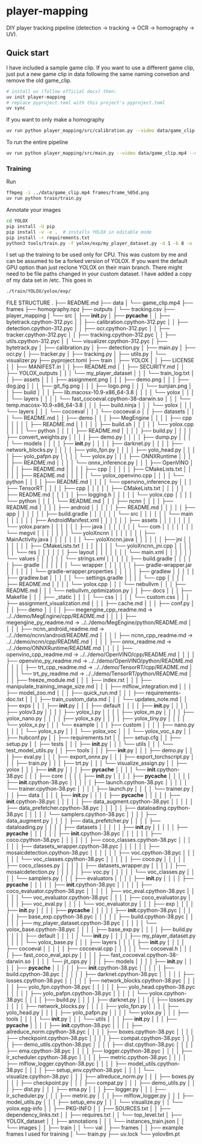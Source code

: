 # player-mapping


DIY player tracking pipeline (detection → tracking → OCR → homography → UV).




## Quick start

I have included a sample game clip. If you want to use a different game clip, just put a new game clip in data following the same naming convetion and remove the old game_clip.

```bash
# install uv (follow official docs) then:
uv init player-mapping
# replace pyproject.toml with this project's pyproject.toml
uv sync
```
If you want to only make a homography
```bash
uv run python player_mapping/src/calibration.py --video data/game_clip.mp4 --make-homography
```
To run the entire pipeline 
```bash
uv run python player_mapping/src/main.py --video data/game_clip.mp4 --make-homography 
``` 

### Training
Run 
```bash 
ffmpeg -i ../data/game_clip.mp4 frames/frame_%05d.png
uv run python train/train.py
``` 
Annotate your images
```bash
cd YOLOX
pip install -U pip
pip install -v -e .  # installs YOLOX in editable mode
pip install -r requirements.txt
python3 tools/train.py -f yolox/exp/my_player_dataset.py -d 1 -b 8 -o
``` 
I set up the training to be used only for CPU. This was custom by me and can be assumed to be a forked version of YOLOX. If you want the default GPU option than just reclone YOLOX on their main branch. There might need to be file paths changed in your custom dataset. I have added a copy of my data set in /etc. This goes in 
```bash
./train/YOLOX/yolox/exp/
```

FILE STRUCTURE
.
├── README.md
├── data
│   └── game_clip.mp4
├── frames
├── homography.npz
├── outputs
│   └── tracking.csv
├── player_mapping
│   └── src
│       ├── __init__.py
│       ├── __pycache__
│       │   ├── bytetrack.cpython-312.pyc
│       │   ├── calibration.cpython-312.pyc
│       │   ├── detection.cpython-312.pyc
│       │   ├── ocr.cpython-312.pyc
│       │   ├── tracker.cpython-312.pyc
│       │   ├── tracking.cpython-312.pyc
│       │   ├── utils.cpython-312.pyc
│       │   └── visualizer.cpython-312.pyc
│       ├── bytetrack.py
│       ├── calibration.py
│       ├── detection.py
│       ├── main.py
│       ├── ocr.py
│       ├── tracker.py
│       ├── tracking.py
│       ├── utils.py
│       └── visualizer.py
├── pyproject.toml
├── train
│   ├── YOLOX
│   │   ├── LICENSE
│   │   ├── MANIFEST.in
│   │   ├── README.md
│   │   ├── SECURITY.md
│   │   ├── YOLOX_outputs
│   │   │   └── my_player_dataset
│   │   │       └── train_log.txt
│   │   ├── assets
│   │   │   ├── assignment.png
│   │   │   ├── demo.png
│   │   │   ├── dog.jpg
│   │   │   ├── git_fig.png
│   │   │   ├── logo.png
│   │   │   └── sunjian.png
│   │   ├── build
│   │   │   ├── lib.macosx-10.9-x86_64-3.8
│   │   │   │   └── yolox
│   │   │   │       └── layers
│   │   │   │           └── fast_cocoeval.cpython-38-darwin.so
│   │   │   └── temp.macosx-10.9-x86_64-3.8
│   │   │       ├── build.ninja
│   │   │       └── yolox
│   │   │           └── layers
│   │   │               └── cocoeval
│   │   │                   └── cocoeval.o
│   │   ├── datasets
│   │   │   └── README.md
│   │   ├── demo
│   │   │   ├── MegEngine
│   │   │   │   ├── cpp
│   │   │   │   │   ├── README.md
│   │   │   │   │   ├── build.sh
│   │   │   │   │   └── yolox.cpp
│   │   │   │   └── python
│   │   │   │       ├── README.md
│   │   │   │       ├── build.py
│   │   │   │       ├── convert_weights.py
│   │   │   │       ├── demo.py
│   │   │   │       ├── dump.py
│   │   │   │       └── models
│   │   │   │           ├── __init__.py
│   │   │   │           ├── darknet.py
│   │   │   │           ├── network_blocks.py
│   │   │   │           ├── yolo_fpn.py
│   │   │   │           ├── yolo_head.py
│   │   │   │           ├── yolo_pafpn.py
│   │   │   │           └── yolox.py
│   │   │   ├── ONNXRuntime
│   │   │   │   ├── README.md
│   │   │   │   └── onnx_inference.py
│   │   │   ├── OpenVINO
│   │   │   │   ├── README.md
│   │   │   │   ├── cpp
│   │   │   │   │   ├── CMakeLists.txt
│   │   │   │   │   ├── README.md
│   │   │   │   │   └── yolox_openvino.cpp
│   │   │   │   └── python
│   │   │   │       ├── README.md
│   │   │   │       └── openvino_inference.py
│   │   │   ├── TensorRT
│   │   │   │   ├── cpp
│   │   │   │   │   ├── CMakeLists.txt
│   │   │   │   │   ├── README.md
│   │   │   │   │   ├── logging.h
│   │   │   │   │   └── yolox.cpp
│   │   │   │   └── python
│   │   │   │       └── README.md
│   │   │   ├── ncnn
│   │   │   │   ├── README.md
│   │   │   │   ├── android
│   │   │   │   │   ├── README.md
│   │   │   │   │   ├── app
│   │   │   │   │   │   ├── build.gradle
│   │   │   │   │   │   └── src
│   │   │   │   │   │       └── main
│   │   │   │   │   │           ├── AndroidManifest.xml
│   │   │   │   │   │           ├── assets
│   │   │   │   │   │           │   └── yolox.param
│   │   │   │   │   │           ├── java
│   │   │   │   │   │           │   └── com
│   │   │   │   │   │           │       └── megvii
│   │   │   │   │   │           │           └── yoloXncnn
│   │   │   │   │   │           │               ├── MainActivity.java
│   │   │   │   │   │           │               └── yoloXncnn.java
│   │   │   │   │   │           ├── jni
│   │   │   │   │   │           │   ├── CMakeLists.txt
│   │   │   │   │   │           │   └── yoloXncnn_jni.cpp
│   │   │   │   │   │           └── res
│   │   │   │   │   │               ├── layout
│   │   │   │   │   │               │   └── main.xml
│   │   │   │   │   │               └── values
│   │   │   │   │   │                   └── strings.xml
│   │   │   │   │   ├── build.gradle
│   │   │   │   │   ├── gradle
│   │   │   │   │   │   └── wrapper
│   │   │   │   │   │       ├── gradle-wrapper.jar
│   │   │   │   │   │       └── gradle-wrapper.properties
│   │   │   │   │   ├── gradlew
│   │   │   │   │   ├── gradlew.bat
│   │   │   │   │   └── settings.gradle
│   │   │   │   └── cpp
│   │   │   │       ├── README.md
│   │   │   │       └── yolox.cpp
│   │   │   └── nebullvm
│   │   │       ├── README.md
│   │   │       └── nebullvm_optimization.py
│   │   ├── docs
│   │   │   ├── Makefile
│   │   │   ├── _static
│   │   │   │   └── css
│   │   │   │       └── custom.css
│   │   │   ├── assignment_visualization.md
│   │   │   ├── cache.md
│   │   │   ├── conf.py
│   │   │   ├── demo
│   │   │   │   ├── megengine_cpp_readme.md -> ../../demo/MegEngine/cpp/README.md
│   │   │   │   ├── megengine_py_readme.md -> ../../demo/MegEngine/python/README.md
│   │   │   │   ├── ncnn_android_readme.md -> ../../demo/ncnn/android/README.md
│   │   │   │   ├── ncnn_cpp_readme.md -> ../../demo/ncnn/cpp/README.md
│   │   │   │   ├── onnx_readme.md -> ../../demo/ONNXRuntime/README.md
│   │   │   │   ├── openvino_cpp_readme.md -> ../../demo/OpenVINO/cpp/README.md
│   │   │   │   ├── openvino_py_readme.md -> ../../demo/OpenVINO/python/README.md
│   │   │   │   ├── trt_cpp_readme.md -> ../../demo/TensorRT/cpp/README.md
│   │   │   │   └── trt_py_readme.md -> ../../demo/TensorRT/python/README.md
│   │   │   ├── freeze_module.md
│   │   │   ├── index.rst
│   │   │   ├── manipulate_training_image_size.md
│   │   │   ├── mlflow_integration.md
│   │   │   ├── model_zoo.md
│   │   │   ├── quick_run.md
│   │   │   ├── requirements-doc.txt
│   │   │   ├── train_custom_data.md
│   │   │   └── updates_note.md
│   │   ├── exps
│   │   │   ├── __init__.py
│   │   │   ├── default
│   │   │   │   ├── __init__.py
│   │   │   │   ├── yolov3.py
│   │   │   │   ├── yolox_l.py
│   │   │   │   ├── yolox_m.py
│   │   │   │   ├── yolox_nano.py
│   │   │   │   ├── yolox_s.py
│   │   │   │   ├── yolox_tiny.py
│   │   │   │   └── yolox_x.py
│   │   │   └── example
│   │   │       ├── custom
│   │   │       │   ├── nano.py
│   │   │       │   └── yolox_s.py
│   │   │       └── yolox_voc
│   │   │           └── yolox_voc_s.py
│   │   ├── hubconf.py
│   │   ├── requirements.txt
│   │   ├── setup.cfg
│   │   ├── setup.py
│   │   ├── tests
│   │   │   ├── __init__.py
│   │   │   └── utils
│   │   │       └── test_model_utils.py
│   │   ├── tools
│   │   │   ├── __init__.py
│   │   │   ├── demo.py
│   │   │   ├── eval.py
│   │   │   ├── export_onnx.py
│   │   │   ├── export_torchscript.py
│   │   │   ├── train.py
│   │   │   ├── trt.py
│   │   │   └── visualize_assign.py
│   │   ├── yolox
│   │   │   ├── __init__.py
│   │   │   ├── __pycache__
│   │   │   │   └── __init__.cpython-38.pyc
│   │   │   ├── core
│   │   │   │   ├── __init__.py
│   │   │   │   ├── __pycache__
│   │   │   │   │   ├── __init__.cpython-38.pyc
│   │   │   │   │   ├── launch.cpython-38.pyc
│   │   │   │   │   └── trainer.cpython-38.pyc
│   │   │   │   ├── launch.py
│   │   │   │   └── trainer.py
│   │   │   ├── data
│   │   │   │   ├── __init__.py
│   │   │   │   ├── __pycache__
│   │   │   │   │   ├── __init__.cpython-38.pyc
│   │   │   │   │   ├── data_augment.cpython-38.pyc
│   │   │   │   │   ├── data_prefetcher.cpython-38.pyc
│   │   │   │   │   ├── dataloading.cpython-38.pyc
│   │   │   │   │   └── samplers.cpython-38.pyc
│   │   │   │   ├── data_augment.py
│   │   │   │   ├── data_prefetcher.py
│   │   │   │   ├── dataloading.py
│   │   │   │   ├── datasets
│   │   │   │   │   ├── __init__.py
│   │   │   │   │   ├── __pycache__
│   │   │   │   │   │   ├── __init__.cpython-38.pyc
│   │   │   │   │   │   ├── coco.cpython-38.pyc
│   │   │   │   │   │   ├── coco_classes.cpython-38.pyc
│   │   │   │   │   │   ├── datasets_wrapper.cpython-38.pyc
│   │   │   │   │   │   ├── mosaicdetection.cpython-38.pyc
│   │   │   │   │   │   ├── voc.cpython-38.pyc
│   │   │   │   │   │   └── voc_classes.cpython-38.pyc
│   │   │   │   │   ├── coco.py
│   │   │   │   │   ├── coco_classes.py
│   │   │   │   │   ├── datasets_wrapper.py
│   │   │   │   │   ├── mosaicdetection.py
│   │   │   │   │   ├── voc.py
│   │   │   │   │   └── voc_classes.py
│   │   │   │   └── samplers.py
│   │   │   ├── evaluators
│   │   │   │   ├── __init__.py
│   │   │   │   ├── __pycache__
│   │   │   │   │   ├── __init__.cpython-38.pyc
│   │   │   │   │   ├── coco_evaluator.cpython-38.pyc
│   │   │   │   │   ├── voc_eval.cpython-38.pyc
│   │   │   │   │   └── voc_evaluator.cpython-38.pyc
│   │   │   │   ├── coco_evaluator.py
│   │   │   │   ├── voc_eval.py
│   │   │   │   └── voc_evaluator.py
│   │   │   ├── exp
│   │   │   │   ├── __init__.py
│   │   │   │   ├── __pycache__
│   │   │   │   │   ├── __init__.cpython-38.pyc
│   │   │   │   │   ├── base_exp.cpython-38.pyc
│   │   │   │   │   ├── build.cpython-38.pyc
│   │   │   │   │   ├── my_player_dataset.cpython-38.pyc
│   │   │   │   │   └── yolox_base.cpython-38.pyc
│   │   │   │   ├── base_exp.py
│   │   │   │   ├── build.py
│   │   │   │   ├── default
│   │   │   │   │   └── __init__.py
│   │   │   │   ├── my_player_dataset.py
│   │   │   │   └── yolox_base.py
│   │   │   ├── layers
│   │   │   │   ├── __init__.py
│   │   │   │   ├── cocoeval
│   │   │   │   │   ├── cocoeval.cpp
│   │   │   │   │   └── cocoeval.h
│   │   │   │   ├── fast_coco_eval_api.py
│   │   │   │   ├── fast_cocoeval.cpython-38-darwin.so
│   │   │   │   └── jit_ops.py
│   │   │   ├── models
│   │   │   │   ├── __init__.py
│   │   │   │   ├── __pycache__
│   │   │   │   │   ├── __init__.cpython-38.pyc
│   │   │   │   │   ├── build.cpython-38.pyc
│   │   │   │   │   ├── darknet.cpython-38.pyc
│   │   │   │   │   ├── losses.cpython-38.pyc
│   │   │   │   │   ├── network_blocks.cpython-38.pyc
│   │   │   │   │   ├── yolo_fpn.cpython-38.pyc
│   │   │   │   │   ├── yolo_head.cpython-38.pyc
│   │   │   │   │   ├── yolo_pafpn.cpython-38.pyc
│   │   │   │   │   └── yolox.cpython-38.pyc
│   │   │   │   ├── build.py
│   │   │   │   ├── darknet.py
│   │   │   │   ├── losses.py
│   │   │   │   ├── network_blocks.py
│   │   │   │   ├── yolo_fpn.py
│   │   │   │   ├── yolo_head.py
│   │   │   │   ├── yolo_pafpn.py
│   │   │   │   └── yolox.py
│   │   │   ├── tools
│   │   │   │   └── __init__.py
│   │   │   └── utils
│   │   │       ├── __init__.py
│   │   │       ├── __pycache__
│   │   │       │   ├── __init__.cpython-38.pyc
│   │   │       │   ├── allreduce_norm.cpython-38.pyc
│   │   │       │   ├── boxes.cpython-38.pyc
│   │   │       │   ├── checkpoint.cpython-38.pyc
│   │   │       │   ├── compat.cpython-38.pyc
│   │   │       │   ├── demo_utils.cpython-38.pyc
│   │   │       │   ├── dist.cpython-38.pyc
│   │   │       │   ├── ema.cpython-38.pyc
│   │   │       │   ├── logger.cpython-38.pyc
│   │   │       │   ├── lr_scheduler.cpython-38.pyc
│   │   │       │   ├── metric.cpython-38.pyc
│   │   │       │   ├── mlflow_logger.cpython-38.pyc
│   │   │       │   ├── model_utils.cpython-38.pyc
│   │   │       │   ├── setup_env.cpython-38.pyc
│   │   │       │   └── visualize.cpython-38.pyc
│   │   │       ├── allreduce_norm.py
│   │   │       ├── boxes.py
│   │   │       ├── checkpoint.py
│   │   │       ├── compat.py
│   │   │       ├── demo_utils.py
│   │   │       ├── dist.py
│   │   │       ├── ema.py
│   │   │       ├── logger.py
│   │   │       ├── lr_scheduler.py
│   │   │       ├── metric.py
│   │   │       ├── mlflow_logger.py
│   │   │       ├── model_utils.py
│   │   │       ├── setup_env.py
│   │   │       └── visualize.py
│   │   └── yolox.egg-info
│   │       ├── PKG-INFO
│   │       ├── SOURCES.txt
│   │       ├── dependency_links.txt
│   │       ├── requires.txt
│   │       └── top_level.txt
│   ├── YOLOX_dataset
│   │   ├── annotations
│   │   │   └── instances_train.json
│   │   └── images
│   │       ├── train
│   │       └── val
│   ├── frames
│   │   ├── example frames I used for training
│   └── train.py
├── uv.lock
└── yolov8m.pt